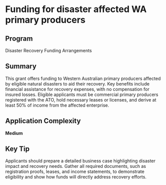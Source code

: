 # Funding for disaster affected WA primary producers
  
## Program
Disaster Recovery Funding Arrangements

## Summary
This grant offers funding to Western Australian primary producers affected by eligible natural disasters to aid their recovery. Key benefits include financial assistance for recovery expenses, with no compensation for insured losses. Eligible applicants must be commercial primary producers registered with the ATO, hold necessary leases or licenses, and derive at least 50% of income from the affected enterprise.

## Application Complexity
**Medium**

## Key Tip
Applicants should prepare a detailed business case highlighting disaster impact and recovery needs. Gather all required documents, such as registration proofs, leases, and income statements, to demonstrate eligibility and show how funds will directly address recovery efforts.
